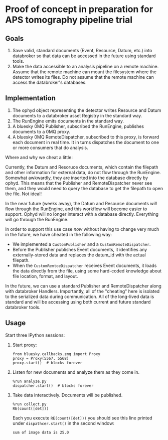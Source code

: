 # Proof of concept in preparation for APS tomography pipeline trial

## Goals

1. Save valid, standard documents (Event, Resource, Datum, etc.) into databroker
   so that data can be accessed in the future using standard tools.
2. Make the data accessible to an analysis pipeline on a remote machine. Assume
   that the remote machine can mount the filesystem where the detector writes
   its files. Do not assume that the remote machine can access the databroker's
   databases.

## Implementation

1. The ophyd object representing the detector writes Resource and Datum
   documents to a databroker asset Registry in the standard way.
2. The RunEngine emits documents in the standard way.
3. A bluesky 0MQ Publisher, subscribed the RunEngine, publishes documents to a
   0MQ proxy.
4. A bluesky 0MQ RemoteDispatcher, subscribed to this proxy, is forward each
   document in real time. It in turns dispatches the document to one or more
   consumers that do analysis.

Where and why we cheat a little:

Currently, the Datum and Resoruce documents, which contain the filepath and
other information for external data, do not flow through the RunEngine.
Somewhat awkwardly, they are inserted into the database directly by ophyd. This
means that the Publisher and RemoteDispatcher never see them, and they would
need to query the database to get the filepath to open the file. Not ideal!

In the near future (weeks away), the Datum and Resource documents *will* flow
through the RunEngine, and this workflow will become easier to support. Ophyd
will no longer interact with a database directly. Everything will go through the
RunEngine.

In order to support this use case *now* without having to change very much in
the future, we have cheated in the following way:

* We implemented a ``CustomPublisher`` and a ``CustomRemoteDispatcher``.
* Before the Publisher publishes Event documents, it identifies any
  externally-stored data and replaces the datum_id with the actual filepath.
* When the ``CustomRemtoeDispatcher`` receives Event documents, it loads the
  data directly from the file, using some hard-coded knowledge about file
  location, format, and layout.

In the future, we can use a standard Publisher and RemoteDispatcher along with
databroker Handlers. Importantly, all of the "cheating" here is isolated to the
serialized data during communication. All of the long-lived data is standard
and will be accessing using both current and future standard databroker tools.

## Usage

Start three IPython sessions:

1. Start proxy:

    ```
    from bluesky.callbacks.zmq import Proxy
    proxy = Proxy(5567, 5568)
    proxy.start()  # blocks forever
    ```

2. Listen for new documents and analyze them as they come in.

    ```
    %run analyze.py
    dispatcher.start()  # blocks forever
    ```

3. Take data interactively. Documents will be published.

    ```
    %run collect.py
    RE(count([det]))
    ```

    Each you execute ``RE(count([det]))`` you should see this line printed under
    ``dispathcer.start()`` in the second window:

    ```
    sum of image data is 25.0
    ```
